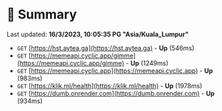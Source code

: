 # 📖 Summary
Last updated: **16/3/2023, 10:05:35 PG "Asia/Kuala_Lumpur"**

- `GET` [https://hst.aytea.ga](https://hst.aytea.ga) - **Up** (546ms)
- `GET` [https://memeapi.cyclic.app/gimme](https://memeapi.cyclic.app/gimme) - **Up** (1249ms)
- `GET` [https://memeapi.cyclic.app](https://memeapi.cyclic.app) - **Up** (983ms)
- `GET` [https://klik.ml/health](https://klik.ml/health) - **Up** (1978ms)
- `GET` [https://dumb.onrender.com](https://dumb.onrender.com) - **Up** (934ms)
